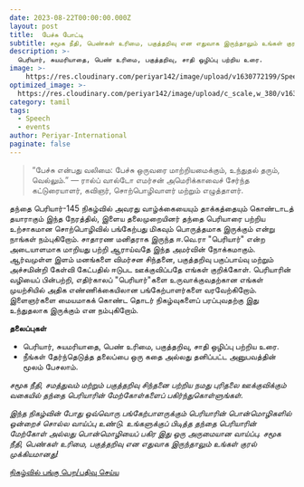 ```yaml
---
date: 2023-08-22T00:00:00.000Z
layout: post
title:  பேச்சு போட்டி
subtitle: சமூக நீதி, பெண்கள் உரிமை, பகுத்தறிவு என எதுவாக இருந்தாலும் உங்கள் குரல் முக்கியமானது.
description: >-
  பெரியார், சுயமரியாதை, பெண் உரிமை, பகுத்தறிவு, சாதி ஒழிப்பு பற்றிய உரை.
image: >-
    https://res.cloudinary.com/periyar142/image/upload/v1630772199/Speech_ws6dyv.jpg
optimized_image: >-
  https://res.cloudinary.com/periyar142/image/upload/c_scale,w_380/v1630772199/Speech_ws6dyv.jpg
category: tamil
tags:
  - Speech
  - events
author: Periyar-International
paginate: false
---
```


> “பேச்சு என்பது வலிமை: பேச்சு ஒருவரை மாற்றியமைக்கும், உந்துதல் தரும், வெல்லும்.” — ரால்ப் வால்டோ எமர்சன் அமெரிக்காவைச் சேர்ந்த கட்டுரையாளர், கவிஞர், சொற்பொழிவாளர் மற்றும் எழுத்தாளர்.

தந்தை பெரியார்-145 நிகழ்வில் அவரது வாழ்க்கையையும் தாக்கத்தையும் கொண்டாடத் தயாராகும் இந்த நேரத்தில், இளைய தலைமுறையினர் தந்தை பெரியாரை பற்றிய உற்சாகமான சொற்பொழிவில் பங்கேற்பது மிகவும் பொருத்தமாக இருக்கும் என்று நாங்கள் நம்புகிறோம். சாதாரண மனிதராக இருந்த ஈ.வெ.ரா "பெரியார்" என்ற அடையாளமாக மாறியது பற்றி ஆராய்வதே இந்த அமர்வின் நோக்கமாகும். ஆர்வமுள்ள இளம் மனங்களை விமர்சன சிந்தனை, பகுத்தறிவு பகுப்பாய்வு மற்றும் அச்சமின்றி கேள்வி கேட்பதில் ஈடுபட ஊக்குவிப்பதே எங்கள் குறிக்கோள். பெரியாரின் வழியைப் பின்பற்றி, எதிர்காலப் "பெரியார்"களை உருவாக்குவதற்கான எங்கள் முயற்சியில் அதிக எண்ணிக்கையிலான பங்கேற்பாளர்களை வரவேற்கிறோம். இளைஞர்களை மையமாகக் கொண்ட தொடர் நிகழ்வுகளைப் பரப்புவதற்கு இது உந்துதலாக இருக்கும் என நம்புகிறோம்.
 
**தலைப்புகள்**

 - பெரியார், சுயமரியாதை, பெண் உரிமை, பகுத்தறிவு, சாதி ஒழிப்பு பற்றிய உரை.
 - நீங்கள் தேர்ந்தெடுத்த தலைப்பை ஒரு கதை அல்லது தனிப்பட்ட அனுபவத்தின்   மூலம் பேசலாம்.

*சமூக நீதி, சமத்துவம் மற்றும் பகுத்தறிவு சிந்தனை பற்றிய நமது புரிதலை ஊக்குவிக்கும் வகையில் தந்தை பெரியாரின் மேற்கோள்களைப் பகிர்ந்துகொள்ளுங்கள்.*

*இந்த நிகழ்வின் போது ஒவ்வொரு பங்கேற்பாளருக்கும் பெரியாரின் பொன்மொழிகளில் ஒன்றைச் சொல்ல வாய்ப்பு உண்டு. உங்களுக்குப் பிடித்த தந்தை பெரியாரின் மேற்கோள் அல்லது பொன்மொழியைப் பகிர இது ஒரு அருமையான வாய்ப்பு. சமூக நீதி, பெண்கள் உரிமை, பகுத்தறிவு என எதுவாக இருந்தாலும் உங்கள் குரல் முக்கியமானது!*

[நிகழ்வில் பங்கு பெற/பதிவு செய்ய](/tamil-register/)